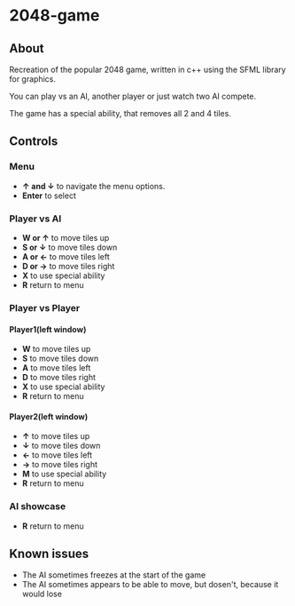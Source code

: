 # 2048-game
## About
Recreation of the popular 2048 game, written in c++ using the SFML library for graphics.

You can play vs an AI, another player or just watch two AI compete.

The game has a special ability, that removes all 2 and 4 tiles.
## Controls
### Menu
* **↑ and ↓** to navigate the menu options.
* **Enter** to select

### Player vs AI
* **W or ↑** to move tiles up
* **S or ↓** to move tiles down
* **A or ←** to move tiles left
* **D or →** to move tiles right
* **X** to use special ability
* **R** return to menu

### Player vs Player
#### Player1(left window)
* **W** to move tiles up
* **S** to move tiles down
* **A** to move tiles left
* **D** to move tiles right
* **X** to use special ability
* **R** return to menu

#### Player2(left window)
* **↑** to move tiles up
* **↓** to move tiles down
* **←** to move tiles left
* **→** to move tiles right
* **M** to use special ability
* **R** return to menu

### AI showcase
* **R** return to menu

## Known issues
* The AI sometimes freezes at the start of the game
* The AI sometimes appears to be able to move, but dosen't, because it would lose
